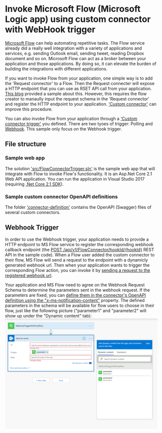 # Invoke Microsoft Flow (Microsoft Logic app) using custom connector with WebHook trigger
[Microsoft Flow](https://flow.microsoft.com/) can help automating repetitive tasks.
The Flow service already did a really well integration with a variety of applications and services,
e.g. sending Outlook email, sending tweet, reading Dropbox document and so on. Microsoft Flow can act
as a broker between your application and those applications. By doing so, it can elevate
the burden of building the integrations with different applications.

If you want to invoke Flow from your application, one simple way is to add the 'Request connector'
to a Flow. Then the Request connecter will expose a HTTP endpoint that you can use as RSET API call from
your application. [This blog](https://flow.microsoft.com/en-us/blog/call-flow-restapi/) provided a sample
about this. However, this requires the flow creator to manaully input the request schema in the 'Request connector'
and register the HTTP endpoint to your application. ['Custom connector'](https://docs.microsoft.com/en-us/connectors/custom-connectors/index)
can improve this procedure.

You can also invoke Flow from your application through a ['Custom connector trigger'](https://docs.microsoft.com/en-us/connectors/custom-connectors/index) you defined.
There are two tyoes of trigger: Polling and [Webhook](https://go.microsoft.com/fwlink/?LinkID=851044). This sample only focus on the Webhook trigger.

## File structure
### Sample web app
The solution ['src/FlowConnectorTrigger.sln'](https://github.com/weng5e/flow-connector-trigger/blob/master/src/FlowConnectorTrigger.sln) 
is the sample web app that will integrate with Flow to invoke Flow's functionality. It is an Asp.Net Core 2.1 Web API application.
You can run the application in Visual Studio 2017 (requiring [.Net Core 2.1 SDK](https://www.microsoft.com/net/download/dotnet-core/2.1)).

### Sample custom connector OpenAPI definitions
The folder ['connector-definition'](https://github.com/weng5e/flow-connector-trigger/tree/master/connector-definition) contains the OpenAPI (Swagger) files
of several custom connectors.


## Webhook Trigger
In order to use the Webhook trigger, your application needs to provide a HTTP endpoint to MS Flow service to register the corresponding webhook callback endpoint (the [POST /api/v1/FlowConnector/hookId/{hookId}](https://github.com/weng5e/flow-connector-trigger/blob/7a7bd67e558005b4cc4aa8368b8fc695a7076dcd/src/SampleService/Controllers/FlowConnectorController.cs#L40) REST API in the sample code).
When a Flow user added the custom connector to their flow, MS Flow will send a request to the endpoint with a dynamicly generated webhook url.
Then when your application wants to trigger the corresponding Flow action, you can invoke it by [sending a request to the registered webhook url](https://github.com/weng5e/flow-connector-trigger/blob/7a7bd67e558005b4cc4aa8368b8fc695a7076dcd/src/SampleService/Controllers/ExecutionController.cs#L81).

Your application and MS Flow need to agree on the Webhook Request Schema to determine the parameters sent in the webhook request. If the
parameters are fixed, you can [define them in the connector's OpenAPI definition using the "x-ms-notification-content"](https://github.com/weng5e/flow-connector-trigger/blob/7a7bd67e558005b4cc4aa8368b8fc695a7076dcd/connector-definition/5eBasicFixedParameter.swagger.json#L17)
property. The defined parameters in the schema will be available for flow users to choose in their flow, just like the following picture 
("parameter1" and "parameter2" will show up under the "Dynamic content" tab): ![](images/flow-choose-fixed-parameter.PNG)



